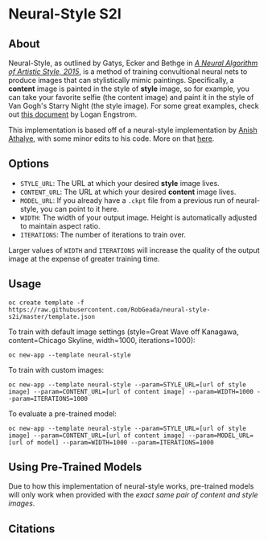 # Neural-Style S2I

## About

Neural-Style, as outlined by Gatys, Ecker and Bethge in _[A Neural Algorithm of Artistic Style, 2015](https://arxiv.org/pdf/1508.06576v2.pdf)_, is a method of training convultional neural nets to produce images that can stylistically mimic paintings. Specifically, a **content** image is painted in the style of **style** image, so for example, you can take your favorite selfie (the content image) and paint it in the style of Van Gogh's Starry Night (the style image). For some great examples, check out [this document](https://github.com/lengstrom/fast-style-transfer/blob/master/README.md) by Logan Engstrom.  

This implementation is based off of a neural-style implementation by [Anish Athalye](https://github.com/anishathalye/neural-style), with some minor edits to his code. More on that [here](https://github.com/RobGeada/neural-style).

## Options
* `STYLE_URL`: The URL at which your desired **style** image lives.
* `CONTENT_URL`: The URL at which your desired **content** image lives.
* `MODEL_URL`: If you already have a `.ckpt` file from a previous run of neural-style, you can point to it here.
* `WIDTH`: The width of your output image. Height is automatically adjusted to maintain aspect ratio. 
* `ITERATIONS`: The number of iterations to train over.

Larger values of `WIDTH` and `ITERATIONS` will increase the quality of the output image at the expense of greater training time.

## Usage
```
oc create template -f https://raw.githubusercontent.com/RobGeada/neural-style-s2i/master/template.json
```
To train with default image settings (style=Great Wave off Kanagawa, content=Chicago Skyline, width=1000, iterations=1000):
```
oc new-app --template neural-style
```
To train with custom images:
```
oc new-app --template neural-style --param=STYLE_URL=[url of style image] --param=CONTENT_URL=[url of content image] --param=WIDTH=1000 --param=ITERATIONS=1000
```

To evaluate a pre-trained model:
```
oc new-app --template neural-style --param=STYLE_URL=[url of style image] --param=CONTENT_URL=[url of content image] --param=MODEL_URL=[url of model] --param=WIDTH=1000 --param=ITERATIONS=1000
```

## Using Pre-Trained Models
Due to how this implementation of neural-style works, pre-trained models will only work when provided with the _exact same pair of content and style images_. 

## Citations
[neural-style]: https://github.com/anishathalye/neural-style
[net]: http://www.vlfeat.org/matconvnet/models/beta16/imagenet-vgg-verydeep-19.mat
[paper]: http://arxiv.org/pdf/1508.06576v2.pdf
[l-bfgs]: https://en.wikipedia.org/wiki/Limited-memory_BFGS
[adam]: http://arxiv.org/abs/1412.6980
[ad]: https://en.wikipedia.org/wiki/Automatic_differentiation
[lengstrom-fast-style-transfer]: https://github.com/lengstrom/fast-style-transfer
[fast-neural-style]: https://arxiv.org/pdf/1603.08155v1.pdf
[license]: LICENSE.txt
